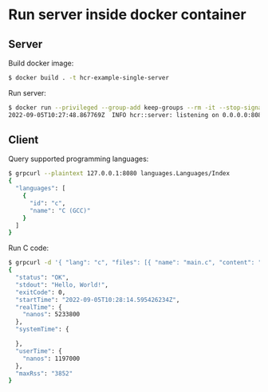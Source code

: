 # Run server inside docker container

## Server

Build docker image:

```sh
$ docker build . -t hcr-example-single-server
```

Run server:

```sh
$ docker run --privileged --group-add keep-groups --rm -it --stop-signal SIGINT -p 8080:8080 hcr-example-single-server
2022-09-05T10:27:48.867769Z  INFO hcr::server: listening on 0.0.0.0:8080
```

## Client

Query supported programming languages:

```sh
$ grpcurl --plaintext 127.0.0.1:8080 languages.Languages/Index
{
  "languages": [
    {
      "id": "c",
      "name": "C (GCC)"
    }
  ]
}
```

Run C code:

```sh
$ grpcurl -d '{ "lang": "c", "files": [{ "name": "main.c", "content": "#include <stdio.h>\nint main() { printf(\"Hello, World!\"); return 0; }" }] }' --plaintext 127.0.0.1:8080 runs.Runs/Create
{
  "status": "OK",
  "stdout": "Hello, World!",
  "exitCode": 0,
  "startTime": "2022-09-05T10:28:14.595426234Z",
  "realTime": {
    "nanos": 5233800
  },
  "systemTime": {

  },
  "userTime": {
    "nanos": 1197000
  },
  "maxRss": "3852"
}
```
